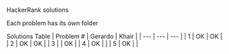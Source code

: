HackerRank solutions

Each problem has its own folder

Solutions Table
| Problem # | Gerardo | Khair |
| --- | --- | --- |
| 1 | OK | OK |
| 2 | OK | OK |
| 3 |  | OK |
| 4 | OK |  |
| 5 | OK |  |
